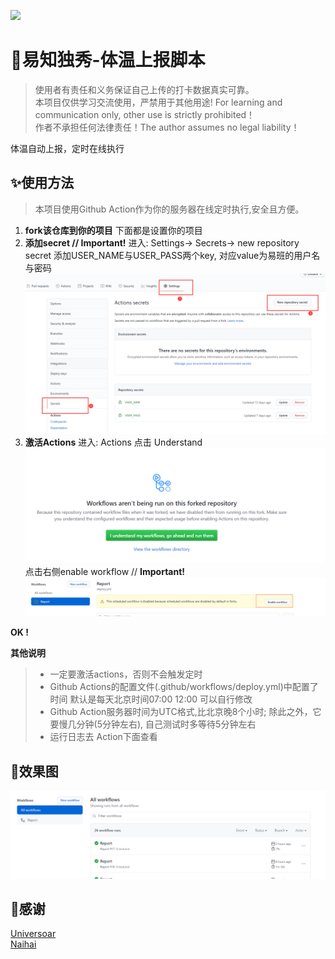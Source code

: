 ![](https://img.shields.io/github/downloads/0xeaa67/tempReport/total)
# 🎃易知独秀-体温上报脚本

> 使用者有责任和义务保证自己上传的打卡数据真实可靠。  
> 本项目仅供学习交流使用，严禁用于其他用途! For learning and communication only, other use is strictly prohibited！  
> 作者不承担任何法律责任！The author assumes no legal liability！  

体温自动上报，定时在线执行

## ✨使用方法

> 本项目使用Github Action作为你的服务器在线定时执行,安全且方便。

1. **fork该仓库到你的项目**
   下面都是设置你的项目
2. **添加secret // **Important!****
   进入: Settings-> Secrets-> new repository secret
   添加USER_NAME与USER_PASS两个key, 对应value为易班的用户名与密码
   ![添加Secrets](img/c.png)
3. **激活Actions**
   进入: Actions 点击 Understand
   ![Understand](img/d.png)点击右侧enable workflow // **Important!**
   ![Understand](img/e.png)

**OK !**

**其他说明**

> * 一定要激活actions，否则不会触发定时
> * Github Actions的配置文件(.github/workflows/deploy.yml)中配置了时间
>   默认是每天北京时间07:00 12:00 可以自行修改
> * Github Action服务器时间为UTC格式,比北京晚8个小时;
>   除此之外，它要慢几分钟(5分钟左右), 自己测试时多等待5分钟左右
> * 运行日志去 Action下面查看

## 👀效果图

![效果图1](img/f.png)

## 💝感谢

[Universoar](https://github.com/Universoar/gxnu-yzdx-autoreport)  
[Naihai](https://github.com/naihaishy/TsinghuaDailyReport)

